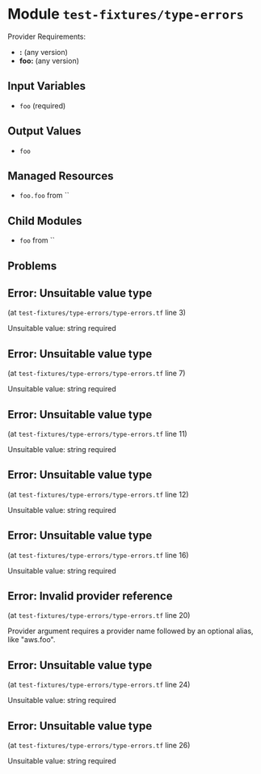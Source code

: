 
# Module `test-fixtures/type-errors`

Provider Requirements:
* **:** (any version)
* **foo:** (any version)

## Input Variables
* `foo` (required)

## Output Values
* `foo`

## Managed Resources
* `foo.foo` from ``

## Child Modules
* `foo` from ``

## Problems

## Error: Unsuitable value type

(at `test-fixtures/type-errors/type-errors.tf` line 3)

Unsuitable value: string required

## Error: Unsuitable value type

(at `test-fixtures/type-errors/type-errors.tf` line 7)

Unsuitable value: string required

## Error: Unsuitable value type

(at `test-fixtures/type-errors/type-errors.tf` line 11)

Unsuitable value: string required

## Error: Unsuitable value type

(at `test-fixtures/type-errors/type-errors.tf` line 12)

Unsuitable value: string required

## Error: Unsuitable value type

(at `test-fixtures/type-errors/type-errors.tf` line 16)

Unsuitable value: string required

## Error: Invalid provider reference

(at `test-fixtures/type-errors/type-errors.tf` line 20)

Provider argument requires a provider name followed by an optional alias, like "aws.foo".

## Error: Unsuitable value type

(at `test-fixtures/type-errors/type-errors.tf` line 24)

Unsuitable value: string required

## Error: Unsuitable value type

(at `test-fixtures/type-errors/type-errors.tf` line 26)

Unsuitable value: string required

